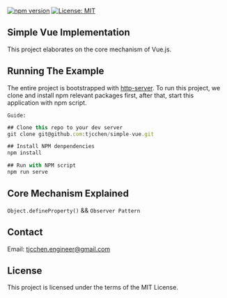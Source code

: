 [![npm version](https://d25lcipzij17d.cloudfront.net/badge.svg?id=js&type=6&v=6.14.9&x2=0)](https://www.npmjs.com/) [![License: MIT](https://img.shields.io/badge/License-MIT-yellow.svg)](https://opensource.org/licenses/MIT)

## Simple Vue Implementation
This project elaborates on the core mechanism of Vue.js.

## Running The Example
The entire project is bootstrapped with [http-server](https://github.com/http-party/http-server). To run this project, we clone and install npm relevant packages first, after that, start this application with npm script.

`Guide:`

```js
## Clone this repo to your dev server
git clone git@github.com:tjcchen/simple-vue.git

## Install NPM denpendencies
npm install

## Run with NPM script
npm run serve
```

## Core Mechanism Explained
`Object.defineProperty()` && `Observer Pattern`

## Contact
Email: tjcchen.engineer@gmail.com

## License
This project is licensed under the terms of the MIT License.
